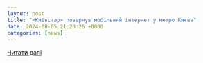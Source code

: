 ```yaml
---
layout: post
title: "«Київстар» повернув мобільний інтернет у метро Києва"
date: 2024-08-05 21:20:26 +0000
categories: [news]
---
```


[Читати далі](https://www.ukr.net/news/details/technologies/101653268.html)
